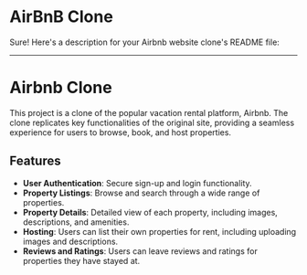 # AirBnB Clone

Sure! Here's a description for your Airbnb website clone's README file:

---

# Airbnb Clone

This project is a clone of the popular vacation rental platform, Airbnb. The clone replicates key functionalities of the original site, providing a seamless experience for users to browse, book, and host properties.

## Features

- **User Authentication**: Secure sign-up and login functionality.
- **Property Listings**: Browse and search through a wide range of properties.
- **Property Details**: Detailed view of each property, including images, descriptions, and amenities.
- **Hosting**: Users can list their own properties for rent, including uploading images and descriptions.
- **Reviews and Ratings**: Users can leave reviews and ratings for properties they have stayed at.

